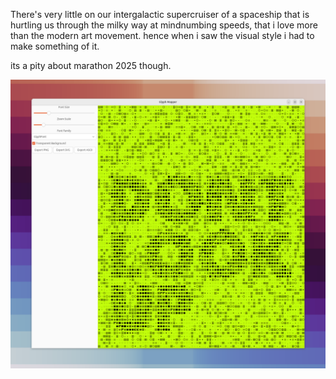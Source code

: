 There's very little on our intergalactic supercruiser of a spaceship that is hurtling us through the milky way at mindnumbing speeds, that i love more than the modern art movement.
hence when i saw the visual style i had to make something of it.

its a pity about marathon 2025 though.

[<img src="promores/default.png" width="800" />](promores/default.png)

